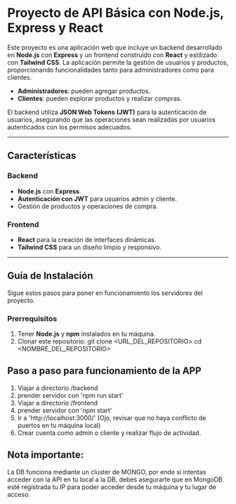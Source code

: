 # Proyecto de API Básica con Node.js, Express y React

Este proyecto es una aplicación web que incluye un backend desarrollado en **Node.js** con **Express** y un frontend construido con **React** y estilizado con **Tailwind CSS**. La aplicación permite la gestión de usuarios y productos, proporcionando funcionalidades tanto para administradores como para clientes. 

- **Administradores**: pueden agregar productos.
- **Clientes**: pueden explorar productos y realizar compras.

El backend utiliza **JSON Web Tokens (JWT)** para la autenticación de usuarios, asegurando que las operaciones sean realizadas por usuarios autenticados con los permisos adecuados.

---

## Características

### Backend
- **Node.js** con **Express**.
- **Autenticación con JWT** para usuarios admin y cliente.
- Gestión de productos y operaciones de compra.

### Frontend
- **React** para la creación de interfaces dinámicas.
- **Tailwind CSS** para un diseño limpio y responsivo.

---

## Guía de Instalación

Sigue estos pasos para poner en funcionamiento los servidores del proyecto.

### Prerrequisitos
1. Tener **Node.js** y **npm** instalados en tu máquina.
2. Clonar este repositorio:
   git clone <URL_DEL_REPOSITORIO>
   cd <NOMBRE_DEL_REPOSITORIO>

## Paso a paso para funcionamiento de la APP
1. Viajar a directorio /backend
2. prender servidor con 'npm run start'
3. Viajar a directorio /frontend
4. prender servidor con 'npm start'
5. Ir a 'http://localhost:3000/' (Ojo, revisar que no haya conflicto de puertos en tu máquina local)
6. Crear cuenta como admin o cliente y realizar flujo de actividad.

## Nota importante: 
La DB funciona mediante un cluster de MONGO, por ende si intentas acceder con la API en tu local a la DB, debes asegurarte que en MongoDB esté registrada tu IP para poder acceder desde tu máquina y tu lugar de acceso.
